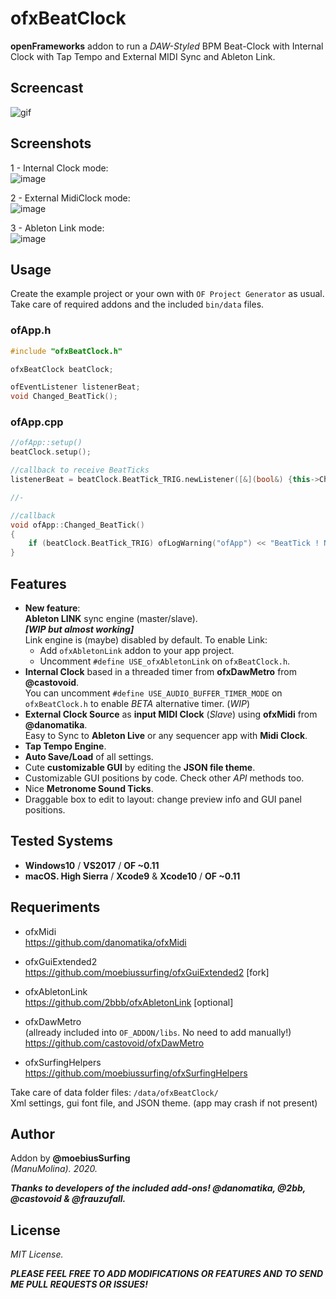 # ofxBeatClock

**openFrameworks** addon to run a *DAW-Styled* BPM Beat-Clock with Internal Clock with Tap Tempo and External MIDI Sync and Ableton Link.

## Screencast

![gif](/readme_images/ofxBeatClock.gif?raw=true "gif")

## Screenshots

1 - Internal Clock mode:  
![image](/readme_images/Capture1.PNG?raw=true "image")

2 - External MidiClock mode:  
![image](/readme_images/Capture2.PNG?raw=true "image")

3 - Ableton Link mode:  
![image](/readme_images/Capture3.PNG?raw=true "image")


## Usage

Create the example project or your own with ```OF Project Generator``` as usual.  
Take care of required addons and the included ```bin/data``` files.  

### ofApp.h
```cpp
#include "ofxBeatClock.h"

ofxBeatClock beatClock;

ofEventListener listenerBeat;
void Changed_BeatTick();
```

### ofApp.cpp
```cpp
//ofApp::setup()
beatClock.setup();

//callback to receive BeatTicks
listenerBeat = beatClock.BeatTick_TRIG.newListener([&](bool&) {this->Changed_BeatTick(); });

//-

//callback
void ofApp::Changed_BeatTick()
{
	if (beatClock.BeatTick_TRIG) ofLogWarning("ofApp") << "BeatTick ! Number: " << beatClock.Beat_current;
}
```

## Features

* **New feature**:  
**Ableton LINK** sync engine (master/slave).  
  **_[WIP but almost working]_**  
  Link engine is (maybe) disabled by default. To enable Link:
  * Add ```ofxAbletonLink``` addon to your app project. 
  * Uncomment ```#define USE_ofxAbletonLink``` on ```ofxBeatClock.h```. 
* **Internal Clock** based in a threaded timer from **ofxDawMetro** from **@castovoid**.  
You can uncomment `#define USE_AUDIO_BUFFER_TIMER_MODE` on `ofxBeatClock.h` to enable *BETA* alternative timer. (*WIP*)
* **External Clock Source** as **input MIDI Clock** (*Slave*) using **ofxMidi** from **@danomatika**.  
Easy to Sync to **Ableton Live** or any sequencer app with **Midi Clock**.
* **Tap Tempo Engine**.
* **Auto Save/Load** of all settings.
* Cute **customizable GUI** by editing the **JSON file theme**.
* Customizable GUI positions by code. Check other *API* methods too.
* Nice **Metronome Sound Ticks**.
* Draggable box to edit to layout: change preview info and GUI panel positions.

## Tested Systems
- **Windows10** / **VS2017** / **OF ~0.11**
- **macOS. High Sierra** / **Xcode9** & **Xcode10** / **OF ~0.11**

## Requeriments

* ofxMidi  
https://github.com/danomatika/ofxMidi  

* ofxGuiExtended2  
https://github.com/moebiussurfing/ofxGuiExtended2 [fork]  

* ofxAbletonLink  
https://github.com/2bbb/ofxAbletonLink [optional]  

* ofxDawMetro  
(allready included into ```OF_ADDON/libs```. No need to add manually!)  
https://github.com/castovoid/ofxDawMetro

* ofxSurfingHelpers
https://github.com/moebiussurfing/ofxSurfingHelpers

Take care of data folder files:
```/data/ofxBeatClock/```  
Xml settings, gui font file, and JSON theme. (app may crash if not present)

## Author
Addon by **@moebiusSurfing**  
*(ManuMolina). 2020.*

**_Thanks to developers of the included add-ons! @danomatika, @2bb, @castovoid & @frauzufall._**

## License
*MIT License.*

**_PLEASE FEEL FREE TO ADD MODIFICATIONS OR FEATURES AND TO SEND ME PULL REQUESTS OR ISSUES!_**

